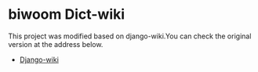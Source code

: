 # biwoom Dict-wiki

This project was modified based on django-wiki.You can check the original version at the address below.
- [Django-wiki](https://github.com/django-wiki/django-wiki)

